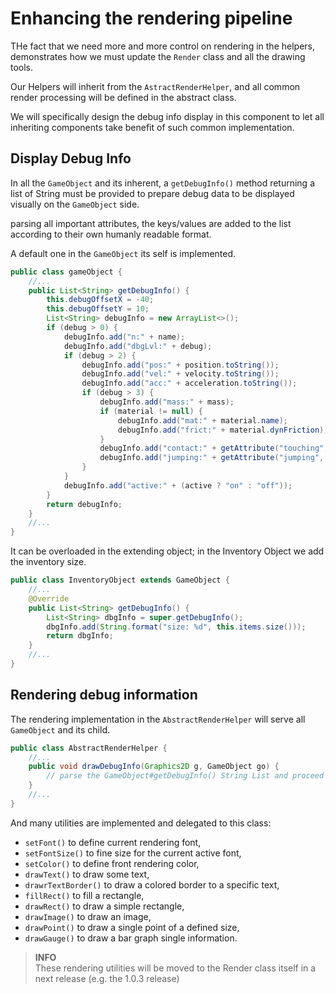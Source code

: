 # Enhancing the rendering pipeline

THe fact that we need more and more control on rendering in the helpers, demonstrates how we must update the `Render`
class and all the drawing tools.

Our Helpers will inherit from the `AstractRenderHelper`, and all common render processing will be defined in the
abstract class.

We will specifically design the debug info display in this component to let all inheriting components take benefit of
such common implementation.

## Display Debug Info

In all the `GameObject` and its inherent, a `getDebugInfo()` method returning a list of String must be provided to
prepare debug data to be displayed visually on the `GameObject` side.

parsing all important attributes, the keys/values are added to the list according to their own humanly readable format.

A default one in the `GameObject` its self is implemented.

```java
public class gameObject {
    //...
    public List<String> getDebugInfo() {
        this.debugOffsetX = -40;
        this.debugOffsetY = 10;
        List<String> debugInfo = new ArrayList<>();
        if (debug > 0) {
            debugInfo.add("n:" + name);
            debugInfo.add("dbgLvl:" + debug);
            if (debug > 2) {
                debugInfo.add("pos:" + position.toString());
                debugInfo.add("vel:" + velocity.toString());
                debugInfo.add("acc:" + acceleration.toString());
                if (debug > 3) {
                    debugInfo.add("mass:" + mass);
                    if (material != null) {
                        debugInfo.add("mat:" + material.name);
                        debugInfo.add("frict:" + material.dynFriction);
                    }
                    debugInfo.add("contact:" + getAttribute("touching", false));
                    debugInfo.add("jumping:" + getAttribute("jumping", false));
                }
            }
            debugInfo.add("active:" + (active ? "on" : "off"));
        }
        return debugInfo;
    }
    //...
}
```

It can be overloaded in the extending object; in the Inventory Object we add the inventory size.

```java
public class InventoryObject extends GameObject {
    //...
    @Override
    public List<String> getDebugInfo() {
        List<String> dbgInfo = super.getDebugInfo();
        dbgInfo.add(String.format("size: %d", this.items.size()));
        return dbgInfo;
    }
    //...
}
```

## Rendering debug information

The rendering implementation in the `AbstractRenderHelper` will serve all `GameObject` and its child.

```java
public class AbstractRenderHelper {
    //...
    public void drawDebugInfo(Graphics2D g, GameObject go) {
        // parse the GameObject#getDebugInfo() String List and proceed to the line rendering;
    }
    //...
}
```

And many utilities are implemented and delegated to this class:

- `setFont()` to define current rendering font,
- `setFontSize()` to fine size for the current active font,
- `setColor()` to define front rendering color,
- `drawText()` to draw some text,
- `drawrTextBorder()` to draw a colored border to a specific text,
- `fillRect()` to fill a rectangle,
- `drawRect()` to draw a simple rectangle,
- `drawImage()` to draw an image,
- `drawPoint()` to draw a single point of a defined size,
- `drawGauge()` to draw a bar graph single information.

> **INFO**<br/>These rendering utilities will be moved to the Render class itself in a next release (e.g. the 1.0.3 release)